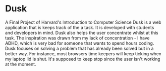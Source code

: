 # Dusk
A Final Project of Harvard's Introduction to Computer Science
Dusk is a web application that is keeps track of the a task. It is developed with students and developers in mind. Dusk also helps the user
concentrate whilst at this task. The inspiration was drawn from my lack of concentration - I have ADHD, which is very bad for someone that wants to spend hours coding. 
Dusk focuses on solving a problem that has already been solved but in a better way. 
For instance, most browsers time keepers will keep ticking when my laptop lid is shut. It's supposed to keep stop since the user isn't working at the moment.